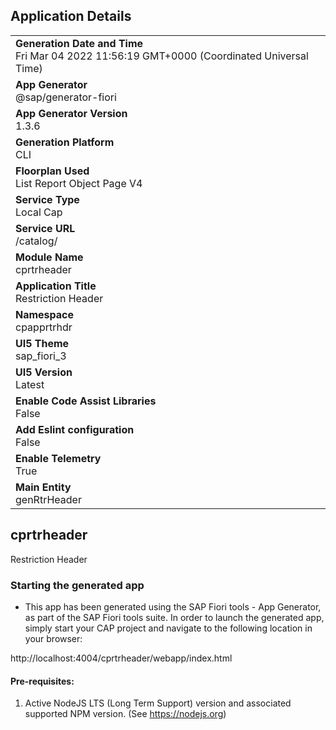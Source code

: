 ## Application Details
|               |
| ------------- |
|**Generation Date and Time**<br>Fri Mar 04 2022 11:56:19 GMT+0000 (Coordinated Universal Time)|
|**App Generator**<br>@sap/generator-fiori|
|**App Generator Version**<br>1.3.6|
|**Generation Platform**<br>CLI|
|**Floorplan Used**<br>List Report Object Page V4|
|**Service Type**<br>Local Cap|
|**Service URL**<br>/catalog/
|**Module Name**<br>cprtrheader|
|**Application Title**<br>Restriction Header|
|**Namespace**<br>cpapprtrhdr|
|**UI5 Theme**<br>sap_fiori_3|
|**UI5 Version**<br>Latest|
|**Enable Code Assist Libraries**<br>False|
|**Add Eslint configuration**<br>False|
|**Enable Telemetry**<br>True|
|**Main Entity**<br>genRtrHeader|

## cprtrheader

Restriction Header

### Starting the generated app

-   This app has been generated using the SAP Fiori tools - App Generator, as part of the SAP Fiori tools suite.  In order to launch the generated app, simply start your CAP project and navigate to the following location in your browser:

http://localhost:4004/cprtrheader/webapp/index.html

#### Pre-requisites:

1. Active NodeJS LTS (Long Term Support) version and associated supported NPM version.  (See https://nodejs.org)


